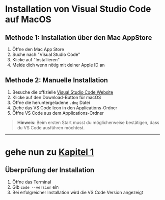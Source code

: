 # Installation von Visual Studio Code auf MacOS

## Methode 1: Installation über den Mac AppStore
1. Öffne den Mac App Store
2. Suche nach "Visual Studio Code"
3. Klicke auf "Installieren"
4. Melde dich wenn nötig mit deiner Apple ID an

## Methode 2: Manuelle Installation
1. Besuche die offizielle [Visual Studio Code Website](https://code.visualstudio.com/)
2. Klicke auf den Download-Button für macOS
3. Öffne die heruntergeladene `.dmg` Datei
4. Ziehe das VS Code Icon in den Applications-Ordner
5. Öffne VS Code aus dem Applications-Ordner

>**Hinweis**: Beim ersten Start musst du möglicherweise bestätigen, dass du VS Code ausführen möchtest.

---

# gehe nun zu [**Kapitel 1**](../Kapitel_1/Kapitel_1.md)

## Überprüfung der Installation
1. Öffne das Terminal
2. Gib `code --version` ein
3. Bei erfolgreicher Installation wird die VS Code Version angezeigt

